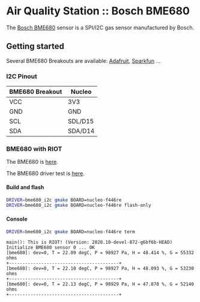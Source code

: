 # Air Quality Station :: Bosch BME680

The [Bosch BME680](https://www.bosch-sensortec.com/products/environmental-sensors/gas-sensors-bme680/#technical) sensor is a SPI/I2C gas sensor manufactured by Bosch.

## Getting started

Several BME680 Breakouts are available: [Adafruit](https://www.adafruit.com/product/3660), [Sparkfun](https://www.sparkfun.com/products/16466) ...

### I2C Pinout

|BME680 Breakout|Nucleo|
|--------|-------------|
| VCC    |  3V3        | 
| GND    |  GND        | 
| SCL    |  SDL/D15    | 
| SDA    |  SDA/D14    |

### BME680 with RIOT

The BME680 is [here](https://github.com/RIOT-OS/RIOT/tree/master/drivers/bme680).

The BME680 driver test is [here](https://github.com/RIOT-OS/RIOT/tree/master/tests/driver_bme680).

#### Build and flash

```bash
DRIVER=bme680_i2c gmake BOARD=nucleo-f446re
DRIVER=bme680_i2c gmake BOARD=nucleo-f446re flash-only
```

#### Console

```bash
DRIVER=bme680_i2c gmake BOARD=nucleo-f446re term
```

```
main(): This is RIOT! (Version: 2020.10-devel-872-g6bf6b-HEAD)
Initialize BME680 sensor 0 ... OK
[bme680]: dev=0, T = 22.09 degC, P = 98927 Pa, H = 48.414 %, G = 55332 ohms
+-----------------------------------------+
[bme680]: dev=0, T = 22.10 degC, P = 98927 Pa, H = 48.093 %, G = 53230 ohms
+-----------------------------------------+
[bme680]: dev=0, T = 22.13 degC, P = 98929 Pa, H = 47.878 %, G = 52140 ohms
+-----------------------------------------+
```
